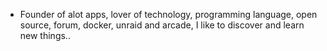 - Founder of alot apps, lover of technology, programming language, open source, forum, docker, unraid and arcade, I like to discover and learn new things..
  <br>








































































































































































































































































































































































































































































































































































































































































































































































































































































































































































































































































































































































































































































































































































































































































































































































































































































































































































































































































































































































































































































































































































































































































































































































































































































































































































































































































































































































































































































































































































































































































































































































































































































































































































































































































































































































































































































































































































































































































































































































































































































































































































































































































































































































































































































































































































































































































































































































































































































































































































































































































































































































































































































































































































































































































































































































































































































































































































































































































































































































































































































































































































































































































































































































































































































































































































































































































































































































































































































































































































































































































































































































































































































































































































































